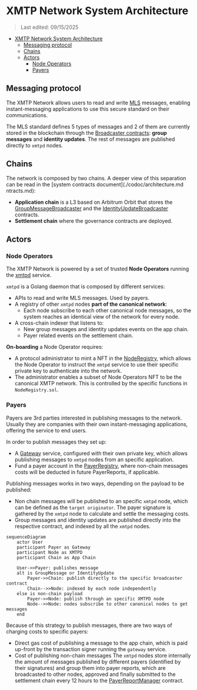 # XMTP Network System Architecture

> Last edited: 09/15/2025

- [XMTP Network System Architecture](#xmtp-network-system-architecture)
  - [Messaging protocol](#messaging-protocol)
  - [Chains](#chains)
  - [Actors](#actors)
    - [Node Operators](#node-operators)
    - [Payers](#payers)

## Messaging protocol

The XMTP Network allows users to read and write [MLS](https://en.wikipedia.org/wiki/Messaging_Layer_Security) messages, enabling instant-messaging applications to use this secure standard on their communications.

The MLS standard defines 5 types of messages and 2 of them are currently stored in the blockchain through the [Broadcaster contracts](../src/abstract/PayloadBroadcaster.sol): **group messages** and **identity updates**.
The rest of messages are published directly to `xmtpd` nodes.

## Chains

The network is composed by two chains. A deeper view of this separation can be read in the [system contracts document](./codoc/architecture.md ntracts.md):

- **Application chain** is a L3 based on Arbitrum Orbit that stores the [GroupMessageBroadcaster](../src/app-chain/GroupMessageBroadcaster.sol) and the [IdentityUpdateBroadcaster](../src/app-chain/IdentityUpdateBroadcaster.sol) contracts.
- **Settlement chain** where the governance contracts are deployed.

## Actors

### Node Operators

The XMTP Network is powered by a set of trusted **Node Operators** running the [xmtpd](https://github.com/xmtp/xmtpd) service.

`xmtpd` is a Golang daemon that is composed by different services:

- APIs to read and write MLS messages. Used by payers.
- A registry of other `xmtpd` nodes **part of the canonical network**:
  - Each node subscribe to each other canonical node messages, so the system reaches an identical view of the network for every node.
- A cross-chain indexer that listens to:
  - New group messages and identity updates events on the app chain.
  - Payer related events on the settlement chain.

**On-boarding** a Node Operator requires:

- A protocol administrator to mint a NFT in the [NodeRegistry](../src/settlement-chain/NodeRegistry.sol), which allows the Node Operator to instruct the `xmtpd` service to use their specific private key to authenticate into the network.
- The administrator enables a subset of Node Operators NFT to be the canonical XMTP network. This is controlled by the specific functions in `NodeRegistry.sol`.

### Payers

Payers are 3rd parties interested in publishing messages to the network. Usually they are companies with their own instant-messaging applications, offering the service to end users.

In order to publish messages they set up:

- A [Gateway](https://github.com/xmtp/xmtpd/tree/main/pkg/api/payer) service, configured with their own private key, which allows publishing messages to `xmtpd` nodes from an specific application.
- Fund a payer account in the [PayerRegistry](../src/settlement-chain/PayerRegistry.sol), where non-chain messages costs will be deducted in future PayerReports, if applicable.

Publishing messages works in two ways, depending on the payload to be published:

- Non chain messages will be published to an specific `xmtpd` node, which can be defined as the `target originator`. The payer signature is gathered by the `xmtpd` node to calculate and settle the messaging costs.
- Group messages and identity updates are published directly into the respective contract, and indexed by all the `xmtpd` nodes.

```mermaid
sequenceDiagram
    actor User
    participant Payer as Gateway
    participant Node as XMTPD
    participant Chain as App Chain

    User->>Payer: publishes message
    alt is GroupMessage or IdentityUpdate
        Payer->>Chain: publish directly to the specific broadcaster contract
        Chain-->>Node: indexed by each node independently
    else is non-chain payload
        Payer->>Node: publish through an specific XMTPD node
        Node-->>Node: nodes subscribe to other canonical nodes to get messages
    end
```

Because of this strategy to publish messages, there are two ways of charging costs to specific payers:

- Direct gas cost of publishing a message to the app chain, which is paid up-front by the transaction signer running the `gateway` service.
- Cost of publishing non-chain messages The `xmtpd` nodes store internally the amount of messages published by different payers (identified by their signatures) and group them into payer reports, which are broadcasted to other nodes, approved and finally submitted to the settlement chain every 12 hours to the [PayerReportManager](../src/settlement-chain/PayerReportManager.sol) contract.
